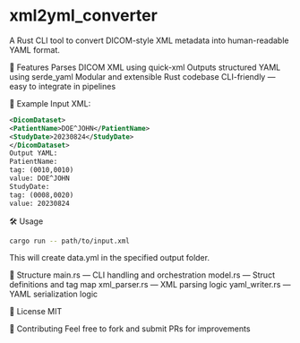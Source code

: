 # xml2yml_converter
A Rust CLI tool to convert DICOM-style XML metadata into human-readable YAML format.

🚀 Features
Parses DICOM XML using quick-xml
Outputs structured YAML using serde_yaml
Modular and extensible Rust codebase
CLI-friendly — easy to integrate in pipelines

🧪 Example
Input XML:
```XML
<DicomDataset>
<PatientName>DOE^JOHN</PatientName>
<StudyDate>20230824</StudyDate>
</DicomDataset>
Output YAML:
PatientName:
tag: (0010,0010)
value: DOE^JOHN
StudyDate:
tag: (0008,0020)
value: 20230824
```
🛠 Usage
```bash
cargo run -- path/to/input.xml
```
This will create data.yml in the specified output folder.

📁 Structure
main.rs — CLI handling and orchestration
model.rs — Struct definitions and tag map
xml_parser.rs — XML parsing logic
yaml_writer.rs — YAML serialization logic

📝 License
MIT

🤝 Contributing
Feel free to fork and submit PRs for improvements
